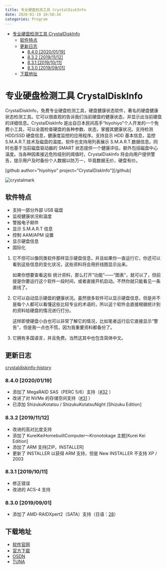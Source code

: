```yaml
---
title: 专业硬盘检测工具 CrystalDiskInfo
date: 2020-01-19 10:58:34
categories: Program
---
```


<!-- more -->

<!-- TOC -->

- [专业硬盘检测工具 CrystalDiskInfo](#专业硬盘检测工具-crystaldiskinfo)
  - [软件特点](#软件特点)
  - [更新日志](#更新日志)
    - [8.4.0 [2020/01/19]](#840-20200119)
    - [8.3.2 [2019/11/12]](#832-20191112)
    - [8.3.1 [2019/10/11]](#831-20191011)
    - [8.3.0 [2019/09/01]](#830-20190901)
  - [下载地址](#下载地址)

<!-- /TOC -->

<a id="markdown-专业硬盘检测工具-crystaldiskinfo" name="专业硬盘检测工具-crystaldiskinfo"></a>

# 专业硬盘检测工具 CrystalDiskInfo

CrystalDiskInfo，免费专业硬盘检测工具，硬盘健康状态软件，著名的硬盘健康状态检测工具。它可以很直观的告诉我们当前硬盘的健康状态，并显示出当前硬盘的详细信息。CrystalDiskInfo 是出自日本民间高手“hiyohiyo”个人开发的一个免费小工具，可以全面检查硬盘的各种参数、状态，掌握其健康状况。支持检测 HDD/SSD 硬盘信息，健康度监控的应用程序。支持显示 HDD 基本信息，监控 S.M.A.R.T.技术及磁盘的温度。软件也支持用列表展示 S.M.A.R.T.数据信息。同时也基于当前磁盘驱动器的 SMART 状态提供一个健康评估，额外包括磁盘中心温度。当各种因素接近危险级别的阈值时，CrystalDiskInfo 将会向用户提供警告，提示用户及时备份个人数据以防万一，毕竟数据无价，硬盘有价。

[github author="hiyohiyo" project="CrystalDiskInfo"][/github]

![crystalmark](https://tvax3.sinaimg.cn/large/006pYIPbly1ge2obeqfxkj30rs0icq80.jpg)

<a id="markdown-软件特点" name="软件特点"></a>

## 软件特点

- 支持一部分外部 USB 磁盘
- 监视健康状况和温度
- 警报电子邮件
- 显示 S.M.A.R.T 信息
- 控制 AAM/APM 设置
- 显示硬盘信息
- 国际化

1. 它不但可以像同类软件那样显示硬盘信息，并且如果你一直运行它，你还可以看到这些信息的变化状况，这些资料将会用折线图显示出来。

   如果你想要查看这些 统计资料，那么打开“功能”——“图表”，就可以了，但前提是你要运行这个软件一段时间，或者直接开机启动。不然你就只能看见一条直线了。

2. 它可以自动显示硬盘的健康状况。虽然很多软件可以显示硬盘信息，但是并不是每个人都可以看懂这些比较专业的术语的，所以这个软件会直接根据统计到的资料给硬盘的情况进行打分。

   这样即使硬盘小白也可以非常了解它的情况，比如笔者运行后它直接显示“警告”，但是我一点也不慌，因为我重要资料都备份了。

3. 它拥有多国语言，并且免费。当然这其中也包含简体中文。

<a id="markdown-更新日志" name="更新日志"></a>

## 更新日志

[crystaldiskinfo-history](http://crystalmark.info/en/software/crystaldiskinfo/crystaldiskinfo-history)

<a id="markdown-840-20200119" name="840-20200119"></a>

### 8.4.0 [2020/01/19]

- 添加了 MegaRAID SAS（PERC 5/6）支持（[#32](https://github.com/hiyohiyo/CrystalDiskInfo/pull/32) ）
- 改进了对 NVMe 的存储空间支持（[#31](https://github.com/hiyohiyo/CrystalDiskInfo/pull/31) ）
- 已添加 ShizukuKotatsu / ShizukuKotatsuNight [Shizuku Edition]

<a id="markdown-832-20191112" name="832-20191112"></a>

### 8.3.2 [2019/11/12]

- 改进的高对比度支持
- 添加了 KureiKeiHomebuiltComputer〜Kronotokage 主题[Kurei Kei Edition]
- 添加了 ARM 支持[ZIP，INSTALLER]
- 更新了 INSTALLER 以获得 ARM 支持，但是 New INSTALLER 不支持 XP / 2003

<a id="markdown-831-20191011" name="831-20191011"></a>

### 8.3.1 [2019/10/11]

- 修正错误
- 改进的 ACS-4 支持

<a id="markdown-830-20190901" name="830-20190901"></a>

### 8.3.0 [2019/09/01]

- 添加了 AMD-RAIDXpert2（SATA）支持（日语：[28](https://github.com/hiyohiyo/CrystalDiskInfo/pull/28)）

<a id="markdown-下载地址" name="下载地址"></a>

## 下载地址

- [软件官网](http://crystalmark.info)
- [官方下载](http://crystalmark.info/en/download)
- [OSDN](https://mirrors.xtom.com.hk/osdn/crystaldiskinfo)
- [TUNA](https://mirrors.tuna.tsinghua.edu.cn/osdn/crystaldiskinfo)
